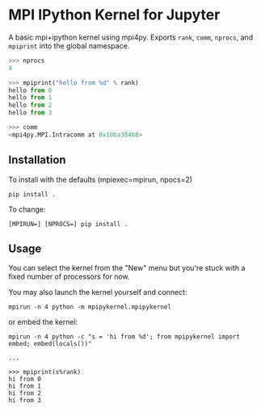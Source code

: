 # MPI IPython Kernel for Jupyter

A basic mpi+ipython kernel using mpi4py. Exports `rank`, `comm`, `nprocs`, and `mpiprint` into the global
namespace.

```python
>>> nprocs
4

>>> mpiprint("hello from %d" % rank)
hello from 0
hello from 1
hello from 2
hello from 3

>>> comm
<mpi4py.MPI.Intracomm at 0x10ba38468>
```

## Installation

To install with the defaults (mpiexec=mpirun, npocs=2)

```shell
pip install .
```

To change:

```shell
[MPIRUN=] [NPROCS=] pip install .
```

## Usage

You can select the kernel from the "New" menu but you're stuck with a fixed number of processors for now.

You may also launch the kernel yourself and connect:

```shell
mpirun -n 4 python -m mpipykernel.mpipykernel
```

or embed the kernel:

```
mpirun -n 4 python -c "s = 'hi from %d'; from mpipykernel import embed; embed(locals())"

...

>>> mpiprint(s%rank)
hi from 0
hi from 1
hi from 2
hi from 3
```
